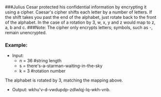 ###Julius Cesar protected his confidential information by encrypting it using a cipher. Caesar's cipher shifts each letter by a number of letters. If the shift takes you past the end of the alphabet, just rotate back to the front of the alphabet. In the case of a rotation by 3, w, x, y and z would map to z, a, b and c.
###Note: The cipher only encrypts letters; symbols, such as -, remain unencrypted.

### Example:
+ Input:
	+ n = 36 #string length
	+ s = there's-a-starman-waiting-in-the-sky
  + k = 3  #rotation number

The alphabet is rotated by 3, matching the mapping above.

+ Output: wkhu'v-d-vwdupdp-zdlwlqj-lq-wkh-vnb.
